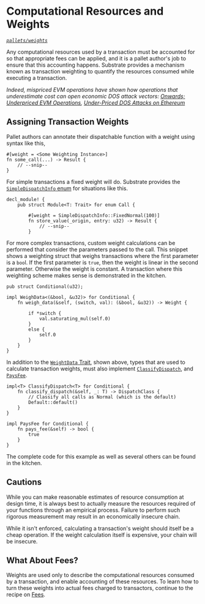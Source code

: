 # Computational Resources and Weights
*[`pallets/weights`](https://github.com/substrate-developer-hub/recipes/tree/master/pallets/weights)*

Any computational resources used by a transaction must be accounted for so that appropriate fees can be applied, and it is a pallet author's job to ensure that this accounting happens. Substrate provides a mechanism known as transaction weighting to quantify the resources consumed while executing a transaction.

*Indeed, mispriced EVM operations have shown how operations that underestimate cost can open economic DOS attack vectors: [Onwards; Underpriced EVM Operations](https://www.parity.io/onwards/), [Under-Priced DOS Attacks on Ethereum](https://www4.comp.polyu.edu.hk/~csxluo/DoSEVM.pdf)*


## Assigning Transaction Weights
Pallet authors can annotate their dispatchable function with a weight using syntax like this,
```rust, ignore
#[weight = <Some Weighting Instance>]
fn some_call(...) -> Result {
	// --snip--
}
```

For simple transactions a fixed weight will do. Substrate provides the [`SimpleDispatchInfo` enum](https://substrate.dev/rustdocs/master/frame_support/weights/enum.SimpleDispatchInfo.html) for situations like this.
```rust, ignore
decl_module! {
	pub struct Module<T: Trait> for enum Call {

		#[weight = SimpleDispatchInfo::FixedNormal(100)]
		fn store_value(_origin, entry: u32) -> Result {
			// --snip--
		}
```

For more complex transactions, custom weight calculations can be performed that consider the parameters passed to the call. This snippet shows a weighting struct that weighs transactions where the first parameter
is a `boo`l. If the first parameter is `true`, then the weight is linear in the second parameter. Otherwise the weight is constant. A transaction where this weighting scheme makes sense is demonstrated in the kitchen.
```rust, ignore
pub struct Conditional(u32);

impl WeighData<(&bool, &u32)> for Conditional {
	fn weigh_data(&self, (switch, val): (&bool, &u32)) -> Weight {

		if *switch {
			val.saturating_mul(self.0)
		}
		else {
			self.0
		}
	}
}
```

In addition to the [`WeightData`
Trait](https://substrate.dev/rustdocs/master/frame_support/weights/trait.WeighData.html), shown
above, types that are used to calculate transaction weights, must also implement
[`ClassifyDispatch`](https://substrate.dev/rustdocs/master/frame_support/weights/trait.ClassifyDispatch.html),
and [`PaysFee`](https://substrate.dev/rustdocs/master/frame_support/weights/trait.PaysFee.html).


```rust,ignore
impl<T> ClassifyDispatch<T> for Conditional {
    fn classify_dispatch(&self, _: T) -> DispatchClass {
        // Classify all calls as Normal (which is the default)
        Default::default()
    }
}
```

```rust,ignore
impl PaysFee for Conditional {
    fn pays_fee(&self) -> bool {
        true
    }
}
```

The complete code for this example as well as several others can be found in the kitchen.

## Cautions

While you can make reasonable estimates of resource consumption at
design time, it is always best to actually measure the resources
required of your functions through an empirical process. Failure to
perform such rigorous measurement may result in an economically
insecure chain.

While it isn't enforced, calculating a transaction's weight should itself be a cheap operation. If the weight calculation itself is expensive, your chain will be insecure.

## What About Fees?
Weights are used only to describe the computational resources consumed by a transaction, and enable accounting of these resources. To learn how to turn these weights into actual fees charged to transactors, continue to the recipe on [Fees](./fees.md).
